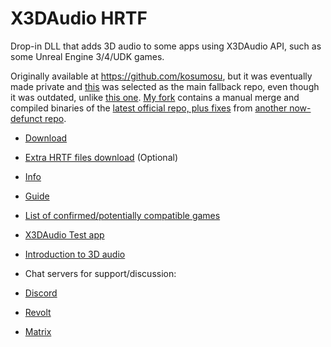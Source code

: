 # X3DAudio HRTF

Drop-in DLL that adds 3D audio to some apps using X3DAudio API, such as some Unreal Engine 3/4/UDK games.  

Originally available at https://github.com/kosumosu, but it was eventually made private and [this](https://github.com/HungryDoctor/x3daudio1_7_hrtf) was selected as the main fallback repo, even though it was outdated, unlike [this one](https://github.com/clayne/x3daudio1_7_hrtf). [My fork](https://github.com/ThreeDeeJay/x3daudio1_7_hrtf/releases) contains a manual merge and compiled binaries of the [latest official repo, plus fixes](https://github.com/clayne/x3daudio1_7_hrtf/compare/master...ThreeDeeJay:x3daudio1_7_hrtf:master) from [another now-defunct repo](https://github.com/jimmon89/x3daudio1_7_hrtf).

- [Download](https://github.com/ThreeDeeJay/x3daudio1_7_hrtf/releases)
- [Extra HRTF files download](https://kutt.it/FindX3DAudioHRTFHRIR) (Optional)
- [Info](https://airtable.com/appayGNkn3nSuXkaz/shrqognt6657fDCIT/tblNnVIN3hWOpI0sB/viw4qgjmLlrCm7sTK/recQfMQuFbg6TkA4F)   
- [Guide](https://airtable.com/appayGNkn3nSuXkaz/shrUtry8KIFyohJl1/tblNnVIN3hWOpI0sB/viwIZCSU55F9PByA7/recQfMQuFbg6TkA4F)  
- [List of confirmed/potentially compatible games](https://airtable.com/appayGNkn3nSuXkaz/shr27rc9Xlto5EQ6W)  
- [X3DAudio Test app](https://airtable.com/appayGNkn3nSuXkaz/shrpPCOJwJiA8T8Hr/tbl3TyLn23qfBWZTz/viwEFl4VhIITjGRw1/reccO5t2Iw3qeVnKr)  
  
- [Introduction to 3D audio](https://kutt.it/Binaural)
- Chat servers for support/discussion: 
 - [Discord](https://kutt.it/BinauralDiscord)    
 - [Revolt](https://kutt.it/BinauralRevolt)    
 - [Matrix](https://kutt.it/BinauralMatrix)   
